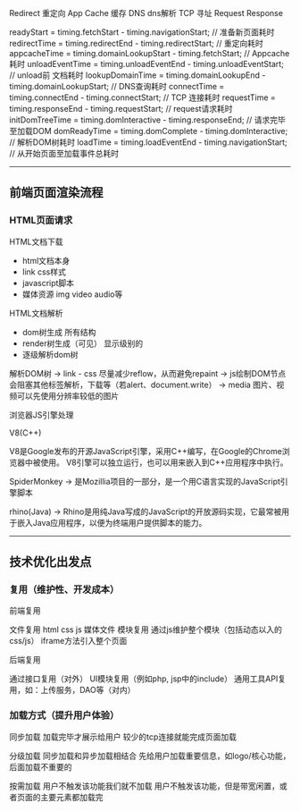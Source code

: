 Redirect 重定向
App Cache 缓存
DNS dns解析
TCP 寻址
Request
Response

readyStart = timing.fetchStart - timing.navigationStart;              // 准备新页面耗时
redirectTime = timing.redirectEnd - timing.redirectStart;             // 重定向耗时
appcacheTime = timing.domainLookupStart - timing.fetchStart;          // Appcache耗时
unloadEventTime = timing.unloadEventEnd - timing.unloadEventStart;    // unload前 文档耗时
lookupDomainTime = timing.domainLookupEnd - timing.domainLookupStart; // DNS查询耗时
connectTime = timing.connectEnd - timing.connectStart;                // TCP 连接耗时
requestTime = timing.responseEnd - timing.requestStart;               // request请求耗时
initDomTreeTime = timing.domInteractive - timing.responseEnd;         // 请求完毕至加载DOM
domReadyTime = timing.domComplete - timing.domInteractive;            // 解析DOM树耗时
loadTime = timing.loadEventEnd - timing.navigationStart;              // 从开始页面至加载事件总耗时

---

## 前端页面渲染流程

### HTML页面请求

HTML文档下载

* html文档本身
* link css样式
* javascript脚本
* 媒体资源 img video audio等

HTML文档解析

* dom树生成               所有结构
* render树生成（可见）     显示级别的
* 逐级解析dom树

解析DOM树
-> link - css 尽量减少reflow，从而避免repaint
-> js绘制DOM节点会阻塞其他标签解析，下载等（若alert、document.write）
-> media 图片、视频可以先使用分辨率较低的图片


浏览器JS引擎处理

V8(C++)

V8是Google发布的开源JavaScript引擎，采用C++编写，在Google的Chrome浏览器中被使用。
V8引擎可以独立运行，也可以用来嵌入到C++应用程序中执行。

SpiderMonkey -> 是Mozillia项目的一部分，是一个用C语言实现的JavaScript引擎脚本

rhino(Java) -> Rhino是用纯Java写成的JavaScript的开放源码实现，它最常被用于嵌入Java应用程序，以便为终端用户提供脚本的能力。

---

## 技术优化出发点

### 复用（维护性、开发成本）

前端复用

文件复用 html css js 媒体文件
模块复用 通过js维护整个模块（包括动态以入的css/js） iframe方法引入整个页面

后端复用

通过接口复用（对外）
UI模块复用（例如php, jsp中的include）
通用工具API复用，如：上传服务，DAO等（对内）

### 加载方式（提升用户体验）

同步加载
加载完毕才展示给用户
较少的tcp连接就能完成页面加载

分级加载
同步加载和异步加载相结合
先给用户加载重要信息，如logo/核心功能，后面加载不重要的

按需加载
用户不触发该功能我们就不加载
用户不触发该功能，但是带宽闲置，或者页面的主要元素都加载完
